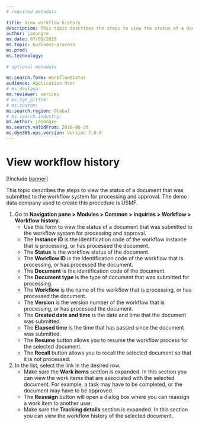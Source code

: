 ```yaml
--- 
# required metadata 
 
title: View workflow history
description: This topic describes the steps to view the status of a document that was submitted to the workflow system for processing and approval.  
author: jasongre
ms.date: 07/09/2019
ms.topic: business-process 
ms.prod:  
ms.technology:  
 
# optional metadata 
 
ms.search.form: WorkflowStatus   
audience: Application User 
# ms.devlang:  
ms.reviewer: sericks
# ms.tgt_pltfrm:  
# ms.custom:  
ms.search.region: Global
# ms.search.industry: 
ms.author: jasongre
ms.search.validFrom: 2016-06-30 
ms.dyn365.ops.version: Version 7.0.0 
---
```

# View workflow history

[!include [banner](../../includes/banner.md)]

This topic describes the steps to view the status of a document that was submitted to the workflow system for processing and approval. The demo data company used to create this procedure is USMF.

1. Go to **Navigation pane > Modules > Common > Inquiries > Workflow > Workflow history**.
    - Use this form to view the status of a document that was submitted to the workflow system for processing and approval.  
    - The **Instance ID** is the identification code of the workflow instance that is processing, or has processed the document.  
    - The **Status** is the workflow status of the document.  
    - The **Workflow ID** is the identification code of the workflow that is processing, or has processed the document.  
    - The **Document** is the identification code of the document.  
    - The **Document type** is the type of document that was submitted for processing.  
    - The **Workflow** is the name of the workflow that is processing, or has processed the document.  
    - The **Version** is the version number of the workflow that is processing, or has processed the document.  
    - The **Created date and time** is the date and time that the document was submitted.  
    - The **Elapsed time** is the time that has passed since the document was submitted.  
    - The **Resume** button allows you to resume the workflow process for the selected document.  
    - The **Recall** button allows you to recall the selected document so that it is not processed.   
2. In the list, select the link in the desired row.
    - Make sure the **Work items** section is expanded. In this section you can view the work items that are associated with the selected document. For example, a task may have to be completed, or the document may have to be approved.  
    - The **Reassign** button will open a dialog box where you can reassign a work item to another user.  
    - Make sure the **Tracking details** section is expanded. In this section you can view the workflow history of the selected document.  


<!---
title: Anzeigen der Workflowhistorie
description: In diesem Thema werden die Schritte beschrieben, um den Status eines Dokuments anzuzeigen, das zur Verarbeitung und Genehmigung an das Workflowsystem übermittelt wurde.
author: jasongre
manager: AnnBe
ms.date: 07/09/2019
ms.topic: business-process
ms.prod: ''
ms.service: dynamics-ax-applications
ms.technology: ''
ms.search.form: WorkflowStatus
audience: Application User
ms.reviewer: sericks
ms.search.region: Global
ms.author: jasongre
ms.search.validFrom: 2016-06-30
ms.dyn365.ops.version: Version 7.0.0
ms.openlocfilehash: 3d7118e85ff56f8c935c24a91dc84c6cc09641e0
ms.sourcegitcommit: f5e31c34640add6d40308ac1365cc0ee60e60e24
ms.translationtype: HT
ms.contentlocale: 
ms.lasthandoff: 12/08/2020
ms.locfileid: "4694310"
---
# <a name="view-workflow-history"></a>Anzeigen der Workflowhistorie

[!include [banner](../../includes/banner.md)]

In diesem Thema werden die Schritte beschrieben, um den Status eines Dokuments anzuzeigen, das zur Verarbeitung und Genehmigung an das Workflowsystem übermittelt wurde. Das Demodatenunternehmen, das verwendet wird, um diese Prozedur zu erstellen, ist USMF.

1. Wechseln Sie zu **Navigationsbereich > Module > Allgemein > Abfragen > Workflow > Workflowhistorie**.
    - Mithilfe dieses Formulars können Sie den Status eines Dokuments anzeigen, das zur Verarbeitung und Genehmigung an das Workflowsystem übermittelt wurde.  
    - Die **Instanzkennung** ist der Kennungscode der Workflowinstanz, mit der das Dokument verarbeitet wird oder verarbeitet wurde.  
    - Der **Status** ist der Workflowstatus des Dokuments.  
    - Die **Workflowkennung** ist der Kennungscode des Workflows, mit dem das Dokument verarbeitet wird oder verarbeitet wurde.  
    - Das **Dokument** ist der Kennungscode des Dokuments.  
    - Der **Dokumenttyp** ist der Typ des Dokuments, das zur Verarbeitung übermittelt wurde.  
    - Der **Workflow** ist der Name des Workflows, mit dem das Dokument verarbeitet wird oder wurde.  
    - Die **Version** ist die Versionsnummer des Workflows, mit dem das Dokument verarbeitet wird oder verarbeitet wurde.  
    - Das **Erstellungsdatum und -uhrzeit** ist das Datum und die Uhrzeit, an dem das Dokument übermittelt wurde.  
    - Die **Verstrichene Zeit** ist die seit der Übermittlung des Dokuments verstrichene Zeit.  
    - Mit der Schaltfläche **Fortsetzen** können Sie den Workflowprozess für das ausgewählte Dokument fortsetzen.  
    - Mit der Schaltfläche **Rückruf** können Sie das ausgewählte Dokument zurückrufen, sodass es nicht verarbeitet wird.   
2. Wählen Sie in der Liste den Link in der gewünschten Zeile aus.
    - Stellen Sie sicher, dass der Bereich **Arbeitsaufgaben** erweitert ist. In diesem Abschnitt können Sie die Arbeitsaufgaben anzeigen, die dem ausgewählten Dokument zugeordnet sind. So muss eine Aufgabe möglicherweise abgeschlossen werden oder das Dokument muss möglicherweise genehmigt werden.  
    - Durch die Schaltfläche **Neu zuweisen** wird ein Dialogfeld geöffnet, in dem Sie eine Arbeitsaufgabe einem anderen Benutzer neu zuordnen können.  
    - Überprüfen Sie, ob der Bereich **Verfolgungsdetails** erweitert ist. In diesem Abschnitt können Sie die Workflowhistorie des ausgewählten Dokuments angezeigt.  

--->